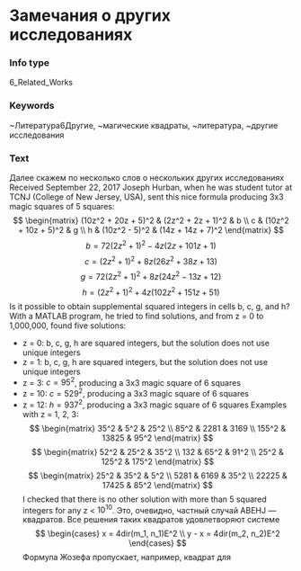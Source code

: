 # Замечания о других исследованиях
### Info type
6_Related_Works
### Keywords
~Литература6Другие, ~магические квадраты, ~литература, ~другие исследования
### Text
Далее скажем по несколько слов о нескольких других исследованиях
Received September 22, 2017
Joseph Hurban, when he was student tutor at TCNJ (College of New Jersey, USA), sent this nice formula producing 3x3 magic squares of 5 squares:
$$
\begin{matrix}
(10z^2 + 20z + 5)^2 & (2z^2 + 2z + 1)^2 & b \\
c & (10z^2 + 10z + 5)^2 & g \\
h & (10z^2 - 5)^2 & (14z + 14z + 7)^2
\end{matrix}
$$
$$b = 72(2z^2 + 1)^2 - 4z(2z + 101z + 1)$$
$$c = (2z^2 + 1)^2 + 8z(26z^2 + 38z + 13)$$
$$g = 72(2z^2 + 1)^2 + 8z(24z^2 - 13z + 12)$$
$$h = (2z^2 + 1)^2 + 4z(102z^2 + 151z + 51)$$
Is it possible to obtain supplemental squared integers in cells b, c, g, and h? With a MATLAB program, he tried to find solutions, and from z = 0 to 1,000,000, found five solutions:
*   z = 0: b, c, g, h are squared integers, but the solution does not use unique integers
*   z = 1: b, c, g, h are squared integers, but the solution does not use unique integers
*   z = 3: $c = 95^2$, producing a 3x3 magic square of 6 squares
*   z = 10: $c = 529^2$, producing a 3x3 magic square of 6 squares
*   z = 12: $h = 937^2$, producing a 3x3 magic square of 6 squares
Examples with z = 1, 2, 3:
$$
\begin{matrix}
35^2 & 5^2 & 25^2 \\
85^2 & 2281 & 3169 \\
155^2 & 13825 & 95^2
\end{matrix}
$$
$$
\begin{matrix}
52^2 & 25^2 & 35^2 \\
132 & 65^2 & 91^2 \\
25^2 & 125^2 & 175^2
\end{matrix}
$$
$$
\begin{matrix}
25^2 & 35^2 & 5^2 \\
5281 & 6169 & 35^2 \\
22225 & 17425 & 85^2
\end{matrix}
$$
I checked that there is no other solution with more than 5 squared integers for any z < $10^{10}$. Это, очевидно, частный случай ABEHJ — квадратов. Все решения таких квадратов удовлетворяют системе
$$
\begin{cases}
x = 4dir(m_1, n_1)E^2 \\
y - x = 4dir(m_2, n_2)E^2
\end{cases}
$$
Формула Жозефа пропускает, например, квадрат для
```

